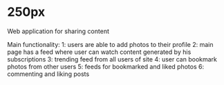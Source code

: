 # 250px
Web application for sharing content

Main functionality:
1: users are able to add photos to their profile
2: main page has a feed where user can watch content generated by his subscriptions
3: trending feed from all users of site
4: user can bookmark photos from other users
5: feeds for bookmarked and liked photos
6: commenting and liking posts
